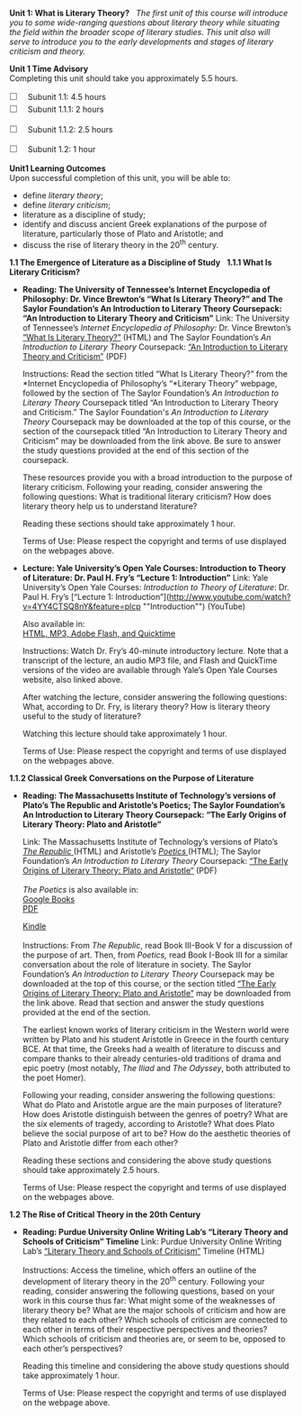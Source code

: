 **Unit 1: What is Literary Theory?** <span id="1"></span> 
*The first unit of this course will introduce you to some wide-ranging
questions about literary theory while situating the field within the
broader scope of literary studies. This unit also will serve to
introduce you to the early developments and stages of literary criticism
and theory.*

**Unit 1 Time Advisory**  
Completing this unit should take you approximately 5.5 hours.  
  
 <span
style="color: rgb(85, 85, 85); font-family: 'Myriad Pro', 'Gill Sans', 'Gill Sans MT', Calibri, sans-serif; font-size: 16.363636016845703px; line-height: 21.81818199157715px;">☐
   </span>Subunit 1.1: 4.5 hours  
<span
style="color: rgb(85, 85, 85); font-family: 'Myriad Pro', 'Gill Sans', 'Gill Sans MT', Calibri, sans-serif; font-size: 16.363636016845703px; line-height: 21.81818199157715px;">☐
   </span>Subunit 1.1.1: 2 hours

<span
style="color: rgb(85, 85, 85); font-family: 'Myriad Pro', 'Gill Sans', 'Gill Sans MT', Calibri, sans-serif; font-size: 16.363636016845703px; line-height: 21.81818199157715px;">☐
   </span>Subunit 1.1.2: 2.5 hours

<span
style="color: rgb(85, 85, 85); font-family: 'Myriad Pro', 'Gill Sans', 'Gill Sans MT', Calibri, sans-serif; font-size: 16.363636016845703px; line-height: 21.81818199157715px;">☐
   </span>Subunit 1.2: 1 hour

**Unit1 Learning Outcomes**  
Upon successful completion of this unit, you will be able to:  
-   <span id="cke_bm_553S" style="display: none;"> </span>define
    *literary theory*;
-   define *literary criticism*;
-   literature as a discipline of study;
-   identify and discuss ancient Greek explanations of the purpose of
    literature, particularly those of Plato and Aristotle; and
-   discuss the rise of literary theory in the 20<sup>th</sup>
    century.<span id="cke_bm_553E" style="display: none;"> </span>

**1.1 The Emergence of Literature as a Discipline of Study** <span
id="1.1"></span> 
**1.1.1 What Is Literary Criticism?** <span id="1.1.1"></span> 
-   **Reading: The University of Tennessee’s Internet Encyclopedia of
    Philosophy: Dr. Vince Brewton’s “What Is Literary Theory?” and The
    Saylor Foundation’s An Introduction to Literary Theory Coursepack:
    “An Introduction to Literary Theory and Criticism”**
    Link: The University of Tennessee’s *Internet Encyclopedia of
    Philosophy:* Dr. Vince Brewton’s [“What Is Literary
    Theory?”](http://www.iep.utm.edu/literary/#H1) (HTML) and The Saylor
    Foundation’s *An Introduction to Literary Theory* Coursepack: [“An
    Introduction to Literary Theory and
    Criticism”](https://resources.saylor.org/archived/wp-content/uploads/2011/09/ENGL301-An-Introduction-to-Literary-Criticism-and-Theory.pdf) (PDF)  
      
     Instructions: Read the section titled “What Is Literary Theory?”
    from the *Internet Encyclopedia of Philosophy’s “*Literary Theory”
    webpage, followed by the section of The Saylor Foundation’s *An
    Introduction to Literary Theory* Coursepack titled “An Introduction
    to Literary Theory and Criticism.” The Saylor Foundation's *An
    Introduction to Literary Theory* Coursepack may be downloaded at the
    top of this course, or the section of the coursepack titled “An
    Introduction to Literary Theory and Criticism” may be downloaded
    from the link above. Be sure to answer the study questions provided
    at the end of this section of the coursepack.  
      
     These resources provide you with a broad introduction to the
    purpose of literary criticism. Following your reading, consider
    answering the following questions: What is traditional literary
    criticism? How does literary theory help us to understand
    literature?  
      
     Reading these sections should take approximately 1 hour.  
      
     Terms of Use: Please respect the copyright and terms of use
    displayed on the webpages above.

-   **Lecture: Yale University’s Open Yale Courses: Introduction to
    Theory of Literature: Dr. Paul H. Fry’s “Lecture 1: Introduction”**
    Link: Yale University’s Open Yale Courses: *Introduction to Theory
    of Literature*: Dr. Paul H. Fry’s [“Lecture 1:
    Introduction”](http://www.youtube.com/watch?v=4YY4CTSQ8nY&feature=plcp ""Introduction"") (YouTube)  
      
     Also available in:  
     [HTML, MP3, Adobe Flash, and Quicktime  
    ](http://oyc.yale.edu/english/engl-300/lecture-1)  

    Instructions: Watch Dr. Fry’s 40-minute introductory lecture. Note
    that a transcript of the lecture, an audio MP3 file, and Flash and
    QuickTime versions of the video are available through Yale’s Open
    Yale Courses website, also linked above.  
      
     After watching the lecture, consider answering the following
    questions: What, according to Dr. Fry, is literary theory? How is
    literary theory useful to the study of literature?  
      
     Watching this lecture should take approximately 1 hour.  
      
     Terms of Use: Please respect the copyright and terms of use
    displayed on the webpages above.

**1.1.2 Classical Greek Conversations on the Purpose of Literature**
<span id="1.1.2"></span> 
-   **Reading: The Massachusetts Institute of Technology’s versions of
    Plato’s The Republic and Aristotle’s Poetics; The Saylor
    Foundation’s An Introduction to Literary Theory Coursepack: “The
    Early Origins of Literary Theory: Plato and Aristotle”**

    Link: The Massachusetts Institute of Technology’s versions of
    Plato’s [*The
    Republic* ](http://classics.mit.edu/Plato/republic.html)(HTML) and
    Aristotle’s
    [*Poetics* ](http://classics.mit.edu/Aristotle/poetics.html)(HTML); The
    Saylor Foundation’s *An Introduction to Literary Theory* Coursepack:
    [“The Early Origins of Literary Theory: Plato and
    Aristotle”](https://resources.saylor.org/archived/wp-content/uploads/2011/09/ENGL301-The-Early-Origins-of-Literary-Theory.pdf) (PDF)  
        
     *The Poetics* is also available in:  
     [Google
    Books](http://books.google.com/books?id=-K7U239OtKMC&printsec=frontcover&dq=poetics&hl=en&ei=ZItZTLqyAcXDnAfn5MSyCQ&sa=X&oi=book_result&ct=book-thumbnail&resnum=3&ved=0CDAQ6wEwAg#v=onepage&q&f=false)  
     [PDF](http://sparks.eserver.org/books/aristotle_poetics.pdf)  

    [Kindle](http://www.amazon.com/Poetics-English-ebook/dp/B0082UQ964/ref=sr_1_1?s=digital-text&ie=UTF8&qid=1351523662&sr=1-1&keywords=the+poetics "Kindle")  
        
    Instructions: From *The Republic*, read Book III-Book V for a
    discussion of the purpose of art. Then, from *Poetics,* read Book
    I-Book III for a similar conversation about the role of literature
    in society. The Saylor Foundation’s *An Introduction to Literary
    Theory* Coursepack may be downloaded at the top of this course, or
    the section titled [“The Early Origins of Literary Theory: Plato and
    Aristotle”](https://resources.saylor.org/archived/wp-content/uploads/2011/09/ENGL301-The-Early-Origins-of-Literary-Theory.pdf) may
    be downloaded from the link above. Read that section and answer the
    study questions provided at the end of the section.  
      
     The earliest known works of literary criticism in the Western world
    were written by Plato and his student Aristotle in Greece in the
    fourth century BCE. At that time, the Greeks had a wealth of
    literature to discuss and compare thanks to their already
    centuries-old traditions of drama and epic poetry (most notably,
    *The Iliad* and *The Odyssey*, both attributed to the poet Homer).  
      
     Following your reading, consider answering the following questions:
    What do Plato and Aristotle argue are the main purposes of
    literature? How does Aristotle distinguish between the genres of
    poetry? What are the six elements of tragedy, according to
    Aristotle? What does Plato believe the social purpose of art to be?
    How do the aesthetic theories of Plato and Aristotle differ from
    each other?  
      
     Reading these sections and considering the above study questions
    should take approximately 2.5 hours.

      
     Terms of Use: Please respect the copyright and terms of use
    displayed on the webpages above.

**1.2 The Rise of Critical Theory in the 20th Century** <span
id="1.2"></span> 
-   **Reading: Purdue University Online Writing Lab’s “Literary Theory
    and Schools of Criticism” Timeline**
    Link: Purdue University Online Writing Lab’s [“Literary Theory and
    Schools of
    Criticism”](http://owl.english.purdue.edu/owl/resource/722/01/) Timeline
    (HTML)  
        
     Instructions: Access the timeline, which offers an outline of the
    development of literary theory in the 20<sup>th</sup>
    century. Following your reading, consider answering the following
    questions, based on your work in this course thus far: What might
    some of the weaknesses of literary theory be? What are the major
    schools of criticism and how are they related to each other? Which
    schools of criticism are connected to each other in terms of their
    respective perspectives and theories? Which schools of criticism and
    theories are, or seem to be, opposed to each other’s perspectives?  
      

    Reading this timeline and considering the above study questions
    should take approximately 1 hour.   
      
     Terms of Use: Please respect the copyright and terms of use
    displayed on the webpage above.


